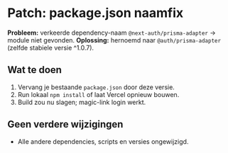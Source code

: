 # Patch: package.json naamfix

**Probleem:** verkeerde dependency-naam `@next-auth/prisma-adapter` → module niet gevonden.
**Oplossing:** hernoemd naar `@auth/prisma-adapter` (zelfde stabiele versie ^1.0.7).

## Wat te doen
1. Vervang je bestaande `package.json` door deze versie.
2. Run lokaal `npm install` of laat Vercel opnieuw bouwen.
3. Build zou nu slagen; magic-link login werkt.

## Geen verdere wijzigingen
- Alle andere dependencies, scripts en versies ongewijzigd.
